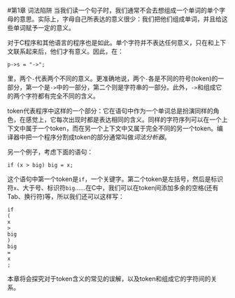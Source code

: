 #第1章 词法陷阱
当我们读一个句子时，我们通常不会去想组成一个单词的单个字母的意思。实际上，字母自己所表达的意义很少：我们把他们组成单词，并且给这些单词赋予一定的意义。

对于C程序和其他语言的程序也是如此。单个字符并不表达任何意义，只在和上下文联系起来后，他们才有意义。因此，在：

    p->s = "->";

里，两个`-`代表两个不同的意义。更准确地说，两个`-`各是不同的符号(token)的一部分，第一个是`->`中的一部分，第二个则是字符串的一部分。此外，`->`和组成它的两个字符都有完全不同的含义。

token代表程序中这样的一个部分：它在语句中作为一个单词总是扮演同样的角色，在感觉上，它每次出现时都是表达相同的含义。同样的字符序列可以在一个上下文中属于一个token，而在另一个上下文中又属于完全不同的另一个token。编译器中把一个程序分割成token的部分通常叫做*词法分析器*。

另一个例子，考虑下面的语句：
    
    if (x > big) big = x;

这个语句中第一个token是`if`，一个关键字。第二个token是左括号，然后是标识符`x`、大于号、标识符`big`……在C中，我们可以在token间添加多余的空格(还有Tab、换行符)等，所以我们还可以这样写：
~~~
if
(
x
>
big
)
big
=
x
;
~~~
本章将会探究对于token含义的常见的误解，以及token和组成它的字符间的关系。

